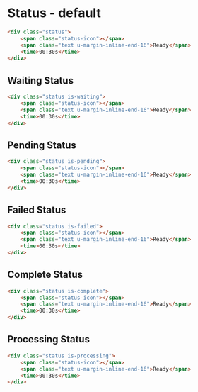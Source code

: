 # Status - default 
```html
<div class="status">
    <span class="status-icon"></span>
    <span class="text u-margin-inline-end-16">Ready</span>
    <time>00:30s</time>
</div>
```

## Waiting Status
```html
<div class="status is-waiting">
    <span class="status-icon"></span>
    <span class="text u-margin-inline-end-16">Ready</span>
    <time>00:30s</time>
</div>
```

## Pending Status
```html
<div class="status is-pending">
    <span class="status-icon"></span>
    <span class="text u-margin-inline-end-16">Ready</span>
    <time>00:30s</time>
</div>
```

## Failed Status
```html
<div class="status is-failed">
    <span class="status-icon"></span>
    <span class="text u-margin-inline-end-16">Ready</span>
    <time>00:30s</time>
</div>
```

## Complete Status
```html
<div class="status is-complete">
    <span class="status-icon"></span>
    <span class="text u-margin-inline-end-16">Ready</span>
    <time>00:30s</time>
</div>
```
## Processing Status
```html
<div class="status is-processing">
    <span class="status-icon"></span>
    <span class="text u-margin-inline-end-16">Ready</span>
    <time>00:30s</time>
</div>
```